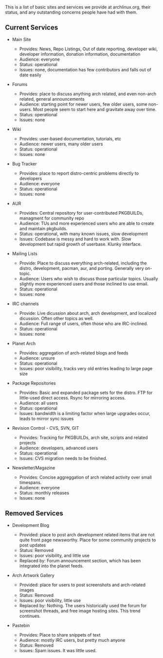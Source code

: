 This is a list of basic sites and services we provide at archlinux.org, their status, and any outstanding concerns people have had with them.

## Current Services

*   Main Site
    *   Provides: News, Repo Listings, Out of date reporting, developer wiki, developer information, donation information, documentation
    *   Audience: everyone
    *   Status: operational
    *   Issues: none, documentation has few contributors and falls out of date easily

*   Forums
    *   Provides: place to discuss anything arch related, and even non-arch related, general announcements
    *   Audience: starting point for newer users, few older users, some non-users. Most people seem to start here and gravitate away over time.
    *   Status: operational
    *   Issues: none

*   Wiki
    *   Provides: user-based documentation, tutorials, etc
    *   Audience: newer users, many older users
    *   Status: operational
    *   Issues: none

*   Bug Tracker
    *   Provides: place to report distro-centric problems directly to developers
    *   Audience: everyone
    *   Status: operational
    *   Issues: none

*   AUR
    *   Provides: Central repository for user-contributed PKGBUILDs, managment for community repo
    *   Audience: TUs and more experienced users who are able to create and maintain pkgbuilds.
    *   Status: operational, with many known issues, slow development
    *   Issues: Codebase is messy and hard to work with. Slow development but rapid growth of userbase. Klunky interface.

*   Mailing Lists
    *   Provide: Place to discuss everything arch-related, including the distro, development, pacman, aur, and porting. Generally very on-topic.
    *   Audience: Users who wish to discuss those particular topics. Usually slightly more experienced users and those inclined to use email.
    *   Status: operational
    *   Issues: none

*   IRC channels
    *   Provide: Live dicussion about arch, arch development, and localized dicussion. Often other topics as well.
    *   Audience: Full range of users, often those who are IRC-inclined.
    *   Status: operational
    *   Issues: none

*   Planet Arch
    *   Provides: aggregation of arch-related blogs and feeds
    *   Audience: unsure
    *   Status: operational
    *   Issues: poor visibility, tracks very old entries leading to large page size

*   Package Repositories
    *   Provides: Basic and expanded package sets for the distro. FTP for little-used direct access. Rsync for mirroring access.
    *   Audience: all users
    *   Status: operational
    *   Issues: bandwidth is a limiting factor when large upgrades occur, leads to mirror sync issues

*   Revision Control - CVS, SVN, GIT
    *   Provides: Tracking for PKGBUILDs, arch site, scripts and related projects
    *   Audience: developers, advanced users
    *   Status: operational
    *   Issues: CVS migration needs to be finished.

*   Newsletter/Magazine
    *   Provides: Concise aggreggation of arch related activity over small timespans.
    *   Audience: everyone
    *   Status: monthly releases
    *   Issues: none

## Removed Services

*   Development Blog
    *   Provided: place to post arch development related items that are not quite front page newsworthy. Place for some community projects to post updates
    *   Status: Removed
    *   Issues: poor visibility, and little use
    *   Replaced by: Forum announcement section, which has been integrated into the planet feeds.

*   Arch Artwork Gallery
    *   Provided: place for users to post screenshots and arch-related images
    *   Status: Removed
    *   Issues: poor visibility, little use
    *   Replaced by: Nothing. The users historically used the forum for screenshot threads, and free image hosting sites. This trend continues.

*   Pastebin
    *   Provides: Place to share snippets of text
    *   Audience: mostly IRC users, but pretty much anyone
    *   Status: Removed
    *   Issues: Spam issues. It was little used.